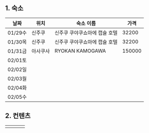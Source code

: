 ## 1. 숙소

| 날짜     | 위치   | 숙소 이름            | 가격     |
| ------ | ---- | ---------------- | ------ |
| 01/29수 | 신주쿠  | 신주쿠 쿠야쿠쇼마에 캡슐 호텔 | 32200  |
| 01/30목 | 신주쿠  | 신주쿠 쿠야쿠쇼마에 캡슐 호텔 | 32200  |
| 01/31금 | 아사쿠사 | RYOKAN KAMOGAWA  | 150000 |
| 02/01토 |      |                  |        |
| 02/02일 |      |                  |        |
| 02/03월 |      |                  |        |
| 02/04화 |      |                  |        |
| 02/05수 |      |                  |        |


## 2. 컨텐츠

|     |     |     |     |
| --- | --- | --- | --- |
|     |     |     |     |
